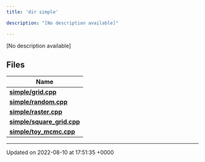 ```yaml
---
title: 'dir simple'

description: "[No description available]"

---
```







[No description available]

## Files

| Name           |
| -------------- |
| **[simple/grid.cpp](/documentation/code/gambit_2-2/files/grid_8cpp/#file-grid.cpp)**  |
| **[simple/random.cpp](/documentation/code/gambit_2-2/files/random_8cpp/#file-random.cpp)**  |
| **[simple/raster.cpp](/documentation/code/gambit_2-2/files/raster_8cpp/#file-raster.cpp)**  |
| **[simple/square_grid.cpp](/documentation/code/gambit_2-2/files/square__grid_8cpp/#file-square-grid.cpp)**  |
| **[simple/toy_mcmc.cpp](/documentation/code/gambit_2-2/files/toy__mcmc_8cpp/#file-toy-mcmc.cpp)**  |






-------------------------------

Updated on 2022-08-10 at 17:51:35 +0000

